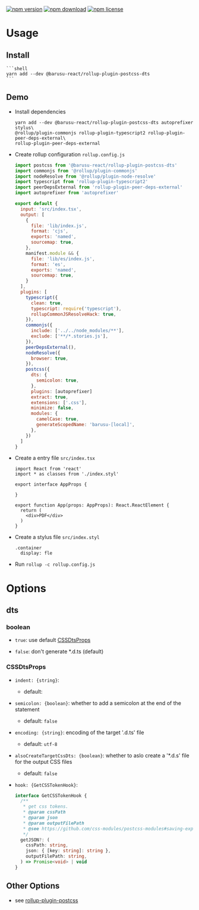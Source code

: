 [![npm version](https://img.shields.io/npm/v/@barusu-react/rollup-plugin-postcss-dts.svg)](https://www.npmjs.com/package/@barusu-react/rollup-plugin-postcss-dts)
[![npm download](https://img.shields.io/npm/dm/@barusu-react/rollup-plugin-postcss-dts.svg)](https://www.npmjs.com/package/@barusu-react/rollup-plugin-postcss-dts)
[![npm license](https://img.shields.io/npm/l/@barusu-react/rollup-plugin-postcss-dts.svg)](https://www.npmjs.com/package/@barusu-react/rollup-plugin-postcss-dts)


# Usage

  ## Install
    ```shell
    yarn add --dev @barusu-react/rollup-plugin-postcss-dts
    ```

  ## Demo

  * Install dependencies
    ```shell
    yarn add --dev @barusu-react/rollup-plugin-postcss-dts autoprefixer stylus\
    @rollup/plugin-commonjs rollup-plugin-typescript2 rollup-plugin-peer-deps-external\
    rollup-plugin-peer-deps-external
    ```

  * Create rollup configuration `rollup.config.js`
    ```javascript
    import postcss from '@barusu-react/rollup-plugin-postcss-dts'
    import commonjs from '@rollup/plugin-commonjs'
    import nodeResolve from '@rollup/plugin-node-resolve'
    import typescript from 'rollup-plugin-typescript2'
    import peerDepsExternal from 'rollup-plugin-peer-deps-external'
    import autoprefixer from 'autoprefixer'

    export default {
      input: 'src/index.tsx',
      output: [
        {
          file: 'lib/index.js',
          format: 'cjs',
          exports: 'named',
          sourcemap: true,
        },
        manifest.module && {
          file: 'lib/es/index.js',
          format: 'es',
          exports: 'named',
          sourcemap: true,
        }
      ],
      plugins: [
        typescript({
          clean: true,
          typescript: require('typescript'),
          rollupCommonJSResolveHack: true,
        }),
        commonjs({
          include: ['../../node_modules/**'],
          exclude: ['**/*.stories.js'],
        }),
        peerDepsExternal(),
        nodeResolve({
          browser: true,
        }),
        postcss({
          dts: {
            semicolon: true,
          },
          plugins: [autoprefixer]
          extract: true,
          extensions: ['.css'],
          minimize: false,
          modules: {
            camelCase: true,
            generateScopedName: 'barusu-[local]',
          },
        })
      ]
    }
    ```

  * Create a entry file `src/index.tsx`
    ```tsx
    import React from 'react'
    import * as classes from './index.styl'

    export interface AppProps {

    }

    export function App(props: AppProps): React.ReactElement {
      return (
        <div>PDF</div>
      )
    }
    ```

  * Create a stylus file `src/index.styl`
    ```styl
    .container
      display: fle
    ```

  * Run `rollup -c rollup.config.js`

# Options

## dts

### boolean
  * `true`: use default [CSSDtsProps](#cssdtsprops)

  * `false`: don't generate *.d.ts (default)

### CSSDtsProps

  * `indent: {string}`:
    - default: `  `

  * `semicolon: {boolean}`: whether to add a semicolon at the end of the statement
    - default: `false`

  * `encoding: {string}`: encoding of the target '.d.ts' file
    - default: `utf-8`

  * `alsoCreateTargetCssDts: {boolean}`: whether to aslo create a '*.d.s' file for the output CSS files
    - default: `false`

  * `hook: {GetCSSTokenHook}`:
    ```typescript
    interface GetCSSTokenHook {
      /**
       * get css tokens.
       * @param cssPath
       * @param json
       * @param outputFilePath
       * @see https://github.com/css-modules/postcss-modules#saving-exported-classes
       */
      getJSON?: (
        cssPath: string,
        json: { [key: string]: string },
        outputFilePath: string,
      ) => Promise<void> | void
    }
    ```

## Other Options

  * see [rollup-plugin-postcss](https://github.com/egoist/rollup-plugin-postcss#readme)
